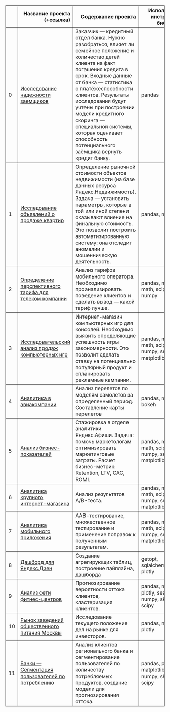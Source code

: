 
<table border="1" class="dataframe">
  <thead>
    <tr style="text-align: right;">
      <th></th>
      <th>Название проекта (+ссылка)</th>
      <th>Содержание проекта</th>
      <th>Используемые инструменты, библиотеки</th>
    </tr>
  </thead>
  <tbody>
    <tr>
      <td>0</td>
      <td><a href="https://nbviewer.jupyter.org/github/kirillRy/Ya-praktikum/blob/master/%D0%98%D1%81%D1%81%D0%BB%D0%B5%D0%B4%D0%BE%D0%B2%D0%B0%D0%BD%D0%B8%D0%B5%20%D0%BD%D0%B0%D0%B4%D1%91%D0%B6%D0%BD%D0%BE%D1%81%D1%82%D0%B8%20%D0%B7%D0%B0%D1%91%D0%BC%D1%89%D0%B8%D0%BA%D0%BE%D0%B2/%D0%98%D1%81%D1%81%D0%BB%D0%B5%D0%B4%D0%BE%D0%B2%D0%B0%D0%BD%D0%B8%D0%B5%20%D0%BD%D0%B0%D0%B4%D0%B5%CC%88%D0%B6%D0%BD%D0%BE%D1%81%D1%82%D0%B8%20%D0%B7%D0%B0%D0%B5%CC%88%D0%BC%D1%89%D0%B8%D0%BA%D0%BE%D0%B2.ipynb">Исследование надежности заемщиков</a></td>
      <td>Заказчик — кредитный отдел банка. Нужно разобраться, влияет ли семейное положение и количество детей клиента на факт погашения кредита в срок. Входные данные от банка — статистика о платёжеспособности клиентов. Результаты исследования будут учтены при построении модели кредитного скоринга — специальной системы, которая оценивает способность потенциального заёмщика вернуть кредит банку.</td>
      <td>pandas</td>
    </tr>
    <tr>
      <td>1</td>
      <td><a href="https://nbviewer.jupyter.org/github/kirillRy/Ya-praktikum/blob/master/%D0%98%D1%81%D1%81%D0%BB%D0%B5%D0%B4%D0%BE%D0%B2%D0%B0%D0%BD%D0%B8%D0%B5%20%D0%BE%D0%B1%D1%8A%D1%8F%D0%B2%D0%BB%D0%B5%D0%BD%D0%B8%D0%B9%20%D0%BE%20%D0%BF%D1%80%D0%BE%D0%B4%D0%B0%D0%B6%D0%B5%20%D0%BA%D0%B2%D0%B0%D1%80%D1%82%D0%B8%D1%80/%D0%98%D1%81%D1%81%D0%BB%D0%B5%D0%B4%D0%BE%D0%B2%D0%B0%D0%BD%D0%B8%D0%B5%20%D0%BE%D0%B1%D1%8A%D1%8F%D0%B2%D0%BB%D0%B5%D0%BD%D0%B8%D0%B8%CC%86%20%D0%BE%20%D0%BF%D1%80%D0%BE%D0%B4%D0%B0%D0%B6%D0%B5%20%D0%BA%D0%B2%D0%B0%D1%80%D1%82%D0%B8%D1%80.ipynb">Исследование объявлений о продаже квартир</a></td>
      <td>Определение рыночной стоимости объектов недвижимости (на базе данных ресурса Яндекс.Недвижимость). Задача — установить параметры, которые в той или иной степени оказывают влиение на финальную стоимость. Это позволит построить автоматизированную систему: она отследит аномалии и мошенническую деятельность.</td>
      <td>pandas, matplotlib</td>
    </tr>
    <tr>
      <td>2</td>
      <td><a href="https://nbviewer.jupyter.org/github/kirillRy/Ya-praktikum/blob/master/%D0%9E%D0%BF%D1%80%D0%B5%D0%B4%D0%B5%D0%BB%D0%B5%D0%BD%D0%B8%D0%B5%20%D0%BF%D0%B5%D1%80%D1%81%D0%BF%D0%B5%D0%BA%D1%82%D0%B8%D0%B2%D0%BD%D0%BE%D0%B3%D0%BE%20%D1%82%D0%B0%D1%80%D0%B8%D1%84%D0%B0%20%D0%B4%D0%BB%D1%8F%20%D1%82%D0%B5%D0%BB%D0%B5%D0%BA%D0%BE%D0%BC%20%D0%BA%D0%BE%D0%BC%D0%BF%D0%B0%D0%BD%D0%B8%D0%B8/0a26d27e-156c-4de8-a653-c819e4ef8a53%20%281%29.ipynb">Определение перспективного тарифа для телеком компании</a></td>
      <td>Анализ тарифов мобильного оператора. Необходимо проанализировать поведение клиентов и сделать вывод — какой тариф лучше.</td>
      <td>pandas, matplotlib, math, scipy, numpy</td>
    </tr>
    <tr>
      <td>3</td>
      <td><a href="https://nbviewer.jupyter.org/github/kirillRy/Ya-praktikum/blob/master/%D0%98%D1%81%D1%81%D0%BB%D0%B5%D0%B4%D0%BE%D0%B2%D0%B0%D1%82%D0%B5%D0%BB%D1%8C%D1%81%D0%BA%D0%B8%D0%B9%20%D0%B0%D0%BD%D0%B0%D0%BB%D0%B8%D0%B7%20%D0%BF%D1%80%D0%BE%D0%B4%D0%B0%D0%B6%20%D0%BA%D0%BE%D0%BC%D0%BF%D1%8C%D1%8E%D1%82%D0%B5%D1%80%D0%BD%D1%8B%D1%85%20%D0%B8%D0%B3%D1%80/%D0%98%D1%81%D1%81%D0%BB%D0%B5%D0%B4%D0%BE%D0%B2%D0%B0%D1%82%D0%B5%D0%BB%D1%8C%D1%81%D0%BA%D0%B8%D0%B8%CC%86%20%D0%B0%D0%BD%D0%B0%D0%BB%D0%B8%D0%B7%20%D0%BF%D1%80%D0%BE%D0%B4%D0%B0%D0%B6%20%D0%BA%D0%BE%D0%BC%D0%BF%D1%8C%D1%8E%D1%82%D0%B5%D1%80%D0%BD%D1%8B%D1%85%20%D0%B8%D0%B3%D1%80.ipynb">Исследовательский анализ продаж компьютерных игр</a></td>
      <td>Интернет-магазин компьютерных игр для консолей. Необходимо выявить определяющие успешность игры закономерности. Это позволит сделать ставку на потенциально популярный продукт и спланировать рекламные кампании.</td>
      <td>pandas, matplotlib, math, scipy, numpy, seaborn, matplotlib</td>
    </tr>
    <tr>
      <td>4</td>
      <td><a href="https://nbviewer.jupyter.org/github/kirillRy/Ya-praktikum/blob/master/%D0%90%D0%BD%D0%B0%D0%BB%D0%B8%D1%82%D0%B8%D0%BA%D0%B0%20%D0%B2%20%D0%B0%D0%B2%D0%B8%D0%B0%D0%BA%D0%BE%D0%BC%D0%BF%D0%B0%D0%BD%D0%B8%D0%B8/1a8faff3-2e4c-4244-b91f-ed4501469e26.ipynb">Аналитика в авиакомпании</a></td>
      <td>Анализ перелетов по моделям самолетов за определенный период. Составление карты перелетов</td>
      <td>pandas, matplotlib, bokeh</td>
    </tr>
    <tr>
      <td>5</td>
      <td><a href="https://nbviewer.jupyter.org/github/kirillRy/Ya-praktikum/blob/master/%D0%90%D0%BD%D0%B0%D0%BB%D0%B8%D0%B7%20%D0%B1%D0%B8%D0%B7%D0%BD%D0%B5%D1%81-%D0%BF%D0%BE%D0%BA%D0%B0%D0%B7%D0%B0%D1%82%D0%B5%D0%BB%D0%B5%D0%B9/Business.ipynb">Анализ бизнес-показателей</a></td>
      <td>Стажировка в отделе аналитики Яндекс.Афиши. Задача: помочь маркетологам оптимизировать маркетинговые затраты. Расчет бизнес-метрик: Retention, LTV, CAC, ROMI.</td>
      <td>pandas, matplotlib, math, scipy, numpy, seaborn, matplotlib</td>
    </tr>
    <tr>
      <td>6</td>
      <td><a href="https://nbviewer.jupyter.org/github/kirillRy/Ya-praktikum/blob/master/%D0%90%D0%BD%D0%B0%D0%BB%D0%B8%D1%82%D0%B8%D0%BA%D0%B0%20%D0%BA%D1%80%D1%83%D0%BF%D0%BD%D0%BE%D0%B3%D0%BE%20%D0%B8%D0%BD%D1%82%D0%B5%D1%80%D0%BD%D0%B5%D1%82-%D0%BC%D0%B0%D0%B3%D0%B0%D0%B7%D0%B8%D0%BD%D0%B0/%D0%90%D0%BD%D0%B0%D0%BB%D0%B8%D1%82%D0%B8%D0%BA%D0%B0%20%D0%BA%D1%80%D1%83%D0%BF%D0%BD%D0%BE%D0%B3%D0%BE%20%D0%B8%D0%BD%D1%82%D0%B5%D1%80%D0%BD%D0%B5%D1%82-%D0%BC%D0%B0%D0%B3%D0%B0%D0%B7%D0%B8%D0%BD%D0%B0%20%281%29.ipynb">Аналитика крупного интернет-магазина</a></td>
      <td>Анализ результатов A/B-теста.</td>
      <td>pandas, matplotlib, math, scipy, numpy, seaborn, matplotlib</td>
    </tr>
    <tr>
      <td>7</td>
      <td><a href="https://nbviewer.jupyter.org/github/kirillRy/Ya-praktikum/blob/master/%D0%90%D0%BD%D0%B0%D0%BB%D0%B8%D1%82%D0%B8%D0%BA%D0%B0%20%D0%BC%D0%BE%D0%B1%D0%B8%D0%BB%D1%8C%D0%BD%D0%BE%D0%B3%D0%BE%20%D0%BF%D1%80%D0%B8%D0%BB%D0%BE%D0%B6%D0%B5%D0%BD%D0%B8%D1%8F/816a1f51-3cb5-4d11-8417-93aa62688b70.ipynb">Аналитика мобильного приложения</a></td>
      <td>ААВ-тестирование, множественное тестирование и применение поправок к полученным результатам.</td>
      <td>pandas, matplotlib, math, scipy, numpy, seaborn, matplotlib</td>
    </tr>
    <tr>
      <td>8</td>
      <td><a href="https://yadi.sk/d/ZNmNtMBYxro_hg">Дашборд для Яндекс.Дзен</a></td>
      <td>Создание агрегирующих таблиц, построение пайплайна, дашборда</td>
      <td>getopt, sqlalchemy, dash, plotly</td>
    </tr>
    <tr>
      <td>9</td>
      <td><a href="https://nbviewer.jupyter.org/github/kirillRy/Ya-praktikum/blob/master/%D0%90%D0%BD%D0%B0%D0%BB%D0%B8%D0%B7%20%D1%81%D0%B5%D1%82%D0%B8%20%D1%84%D0%B8%D1%82%D0%BD%D0%B5%D1%81-%D1%86%D0%B5%D0%BD%D1%82%D1%80%D0%BE%D0%B2/c66fd603-fa86-41a4-b0a3-6760a37c6445%20%281%29.ipynb">Анализ сети фитнес-центров</a></td>
      <td>Прогнозирование вероятности оттока клиентов, кластеризация клиентов.</td>
      <td>pandas, matplotlib, plotly, seaborn, numpy, sklearn, scipy</td>
    </tr>
    <tr>
      <td>10</td>
      <td><a href="https://nbviewer.jupyter.org/github/kirillRy/Ya-praktikum/blob/master/%D0%A0%D1%8B%D0%BD%D0%BE%D0%BA%20%D0%B7%D0%B0%D0%B2%D0%B5%D0%B4%D0%B5%D0%BD%D0%B8%D0%B9%20%D0%BE%D0%B1%D1%89%D0%B5%D1%81%D1%82%D0%B2%D0%B5%D0%BD%D0%BD%D0%BE%D0%B3%D0%BE%20%D0%BF%D0%B8%D1%82%D0%B0%D0%BD%D0%B8%D1%8F%20%D0%9C%D0%BE%D1%81%D0%BA%D0%B2%D1%8B/83b2cffd-5125-4e68-bc0e-f3ffae2de398.ipynb">Рынок заведений общественного питания Москвы</a></td>
      <td>Исследование текущего положение дел на рынке для инвесторов.</td>
      <td>pandas, numpy, plotly</td>
    </tr>
    <tr>
      <td>11</td>
      <td><a href="https://nbviewer.jupyter.org/github/kirillRy/Ya-praktikum/blob/master/%D0%91%D0%B0%D0%BD%D0%BA%D0%B8%20%E2%80%94%20%D0%A1%D0%B5%D0%B3%D0%BC%D0%B5%D0%BD%D1%82%D0%B0%D1%86%D0%B8%D1%8F%20%D0%BF%D0%BE%D0%BB%D1%8C%D0%B7%D0%BE%D0%B2%D0%B0%D1%82%D0%B5%D0%BB%D0%B5%D0%B9%20%D0%BF%D0%BE%20%D0%BF%D0%BE%D1%82%D1%80%D0%B5%D0%B1%D0%BB%D0%B5%D0%BD%D0%B8%D1%8E/c9a6e23d-3dd9-484b-8ab7-78c16d037dcf%20%281%29.ipynb">Банки — Сегментация пользователей по потреблению</a></td>
      <td>Анализ клиентов регионального банка и сегментирование пользователей по количеству потребляемых продуктов, создание модели для прогнозирования оттока.</td>
      <td>pandas, plotly, matplotlib,seaborn, numpy, sklearn, scipy</td>
    </tr>
  </tbody>
</table>
</div>

